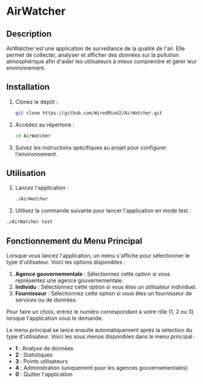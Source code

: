 # AirWatcher

## Description
AirWatcher est une application de surveillance de la qualité de l'air. Elle permet de collecter, analyser et afficher des données sur la pollution atmosphérique afin d'aider les utilisateurs à mieux comprendre et gérer leur environnement.

## Installation
1. Clonez le dépôt :
    ```bash
    git clone https://github.com/WiredMind2/AirWatcher.git
    ```
2. Accédez au répertoire :
    ```bash
    cd AirWatcher
    ```
3. Suivez les instructions spécifiques au projet pour configurer l'environnement.

## Utilisation
1. Lancez l'application :
    ```bash
    ./AirWatcher
    ```
2. Utilisez la commande suivante pour lancer l'application en mode test :  
```bash
./AirWatcher test
```
## Fonctionnement du Menu Principal

Lorsque vous lancez l'application, un menu s'affiche pour sélectionner le type d'utilisateur. Voici les options disponibles :

1. **Agence gouvernementale** : Sélectionnez cette option si vous représentez une agence gouvernementale.
2. **Individu** : Sélectionnez cette option si vous êtes un utilisateur individuel.
3. **Fournisseur** : Sélectionnez cette option si vous êtes un fournisseur de services ou de données.

Pour faire un choix, entrez le numéro correspondant à votre rôle (1, 2 ou 3) lorsque l'application vous le demande.

Le menu principal se lance ensuite automatiquement après la sélection du type d'utilisateur. Voici les sous menus disponibles dans le menu principal :

- **1** : Analyse de données
- **2** : Statistiques
- **3** : Points utilisateurs
- **4** : Administration (uniquement pour les agences gouvernementales)
- **0** : Quitter l'application




